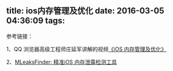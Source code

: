 title: ios内存管理及优化
date: 2016-03-05 04:36:09
tags:
---


参考链接：

1、QQ 浏览器高级工程师庄延军讲解的视频[《iOS 内存管理及优化》](http://www.imooc.com/learn/599)

2、[MLeaksFinder: 精准iOS 内存泄露检测工具](http://wereadteam.github.io/2016/02/22/MLeaksFinder/)